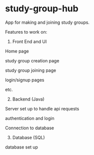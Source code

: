 # study-group-hub
App for making and joining study groups.

Features to work on:


1. Front End and UI

Home page

study group creation page

study group joining page

login/signup pages

etc.


2. Backend (Java)

Server set up to handle api requests

authentication and login

Connection to database


3. Database (SQL)

database set up 
